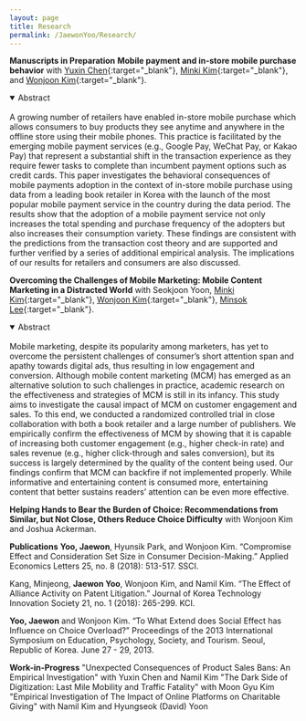 ```yaml
---
layout: page
title: Research
permalink: /JaewonYoo/Research/
---
```


**Manuscripts in Preparation**
__Mobile payment and in-store mobile purchase behavior__ with [Yuxin Chen](https://shanghai.nyu.edu/academics/faculty/directory/yuxin-chen){:target="_blank"}, [Minki Kim](https://www.business.kaist.edu/faculty/pcmingki){:target="_blank"}, and [Wonjoon Kim](http://wjkim.kaist.ac.kr/home){:target="_blank"}.

<details open>
<summary>Abstract</summary>
<br>
A growing number of retailers have enabled in-store mobile purchase which allows consumers to buy products they see anytime and anywhere in the offline store using their mobile phones. This practice is facilitated by the emerging mobile payment services (e.g., Google Pay, WeChat Pay, or Kakao Pay) that represent a substantial shift in the transaction experience as they require fewer tasks to complete than incumbent payment options such as credit cards. This paper investigates the behavioral consequences of mobile payments adoption in the context of in-store mobile purchase using data from a leading book retailer in Korea with the launch of the most popular mobile payment service in the country during the data period. The results show that the adoption of a mobile payment service not only increases the total spending and purchase frequency of the adopters but also increases their consumption variety. These findings are consistent with the predictions from the transaction cost theory and are supported and further verified by a series of additional empirical analysis. The implications of our results for retailers and consumers are also discussed.
</details>

__Overcoming the Challenges of Mobile Marketing: Mobile Content Marketing in a Distracted World__ with Seokjoon Yoon, [Minki Kim](https://www.business.kaist.edu/faculty/pcmingki){:target="_blank"}, [Wonjoon Kim](http://wjkim.kaist.ac.kr/home){:target="_blank"}, [Minsok Lee](https://mapss.uchicago.edu/directory/min-sok-lee){:target="_blank"}.

<details open>
<summary>Abstract</summary>
<br>
Mobile marketing, despite its popularity among marketers, has yet to overcome the persistent challenges of consumer’s short attention span and apathy towards digital ads, thus resulting in low engagement and conversion. Although mobile content marketing (MCM) has emerged as an alternative solution to such challenges in practice, academic research on the effectiveness and strategies of MCM is still in its infancy. This study aims to investigate the causal impact of MCM on customer engagement and sales. To this end, we conducted a randomized controlled trial in close collaboration with both a book retailer and a large number of publishers. We empirically confirm the effectiveness of MCM by showing that it is capable of increasing both customer engagement (e.g., higher check-in rate) and sales revenue (e.g., higher click-through and sales conversion), but its success is largely determined by the quality of the content being used. Our findings confirm that MCM can backfire if not implemented properly. While informative and entertaining content is consumed more, entertaining content that better sustains readers’ attention can be even more effective.
</details>

__Helping Hands to Bear the Burden of Choice: Recommendations from Similar, but Not Close, Others Reduce Choice Difficulty__ with Wonjoon Kim and Joshua Ackerman.

**Publications**
**Yoo, Jaewon**, Hyunsik Park, and Wonjoon Kim. “Compromise Effect and Consideration Set Size in Consumer Decision-Making.” Applied Economics Letters 25, no. 8 (2018): 513-517. SSCI.

Kang, Minjeong, **Jaewon Yoo**, Wonjoon Kim, and Namil Kim. “The Effect of Alliance Activity on Patent Litigation.” Journal of Korea Technology Innovation Society 21, no. 1 (2018): 265-299. KCI.

**Yoo, Jaewon** and Wonjoon Kim. “To What Extend does Social Effect has Influence on Choice Overload?” Proceedings of the 2013 International Symposium on Education, Psychology, Society, and Tourism. Seoul, Republic of Korea. June 27 - 29, 2013.

**Work-in-Progress**
"Unexpected Consequences of Product Sales Bans: An Empirical Investigation" with Yuxin Chen and Namil Kim
"The Dark Side of Digitization: Last Mile Mobility and Traffic Fatality" with Moon Gyu Kim
"Empirical Investigation of The Impact of Online Platforms on Charitable Giving" with Namil
Kim and Hyungseok (David) Yoon

<!---
Jaewon Yoo, Hyunsik Park & Wonjoon Kim (2017): Compromise effect and consideration set size in consumer decision-making, _Applied Economics Letters_, DOI: [10.1080/13504851.2017.1340567](http://www.tandfonline.com/doi/abs/10.1080/13504851.2017.1340567){:target="_blank"} -->
<!---
##### ORCID ID: [0000-0003-1582-0020](http://orcid.org/0000-0003-1582-0020){:target="_blank"} Researcher ID: [P-6780-2019](https://publons.com/researcher/P-6780-2019/){:target="_blank"} -->

